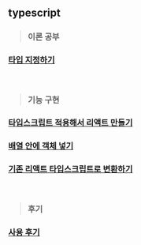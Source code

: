 ## typescript

> ### 이론 공부
### [타입 지정하기](https://github.com/ka0824/typescript/blob/main/theory/assign_type.md)


<br />

> ### 기능 구현
### [타입스크립트 적용해서 리액트 만들기](https://github.com/ka0824/typescript/blob/main/feat/start_react_typescript.md)

### [배열 안에 객체 넣기](https://github.com/ka0824/typescript/blob/main/feat/object_in_array.md)

### [기존 리액트 타입스크립트로 변환하기](https://github.com/ka0824/typescript/blob/main/feat/react_to_typescript.md)

<br />


> ### 후기
### [사용 후기](https://github.com/ka0824/typescript/blob/main/review/review.md)
